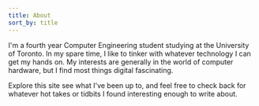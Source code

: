 ```yaml
---
title: About
sort_by: title
---
```


I'm a fourth year Computer Engineering student studying at the University of
Toronto. In my spare time, I like to tinker with whatever technology I can get
my hands on. My interests are generally in the world of computer hardware, but
I find most things digital fascinating.

Explore this site see what I've been up to, and feel free to check back for
whatever hot takes or tidbits I found interesting enough to write about.
